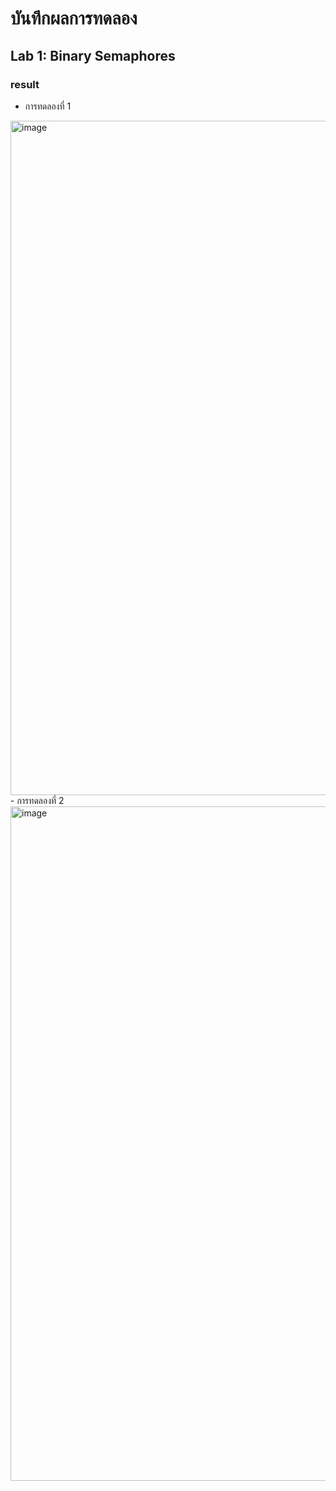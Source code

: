 # บันทึกผลการทดลอง
## Lab 1: Binary Semaphores
### result
- การทดลองที่ 1
<img width="1919" height="1079" alt="image" src="https://github.com/user-attachments/assets/786f2fb7-30e8-4ffb-a45d-e42e7f8d2d2b" />
- การทดลองที่ 2
<img width="1919" height="1079" alt="image" src="https://github.com/user-attachments/assets/c5b574fb-f490-4b82-a109-f981acc9d8d6" />
